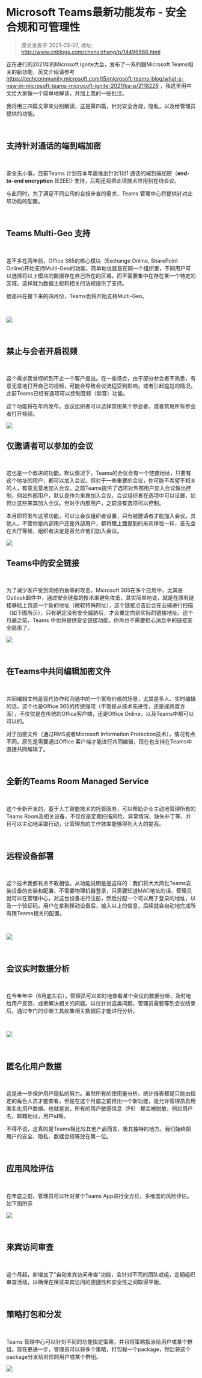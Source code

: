 # Microsoft Teams最新功能发布 - 安全合规和可管理性 
> 原文发表于 2021-03-07, 地址: http://www.cnblogs.com/chenxizhang/p/14496666.html 


正在进行的2021年的Microsoft Ignite大会，发布了一系列跟Microsoft Teams相关的新功能，英文介绍请参考 https://techcommunity.microsoft.com/t5/microsoft-teams-blog/what-s-new-in-microsoft-teams-microsoft-ignite-2021/ba-p/2118226 ，我这里用中文给大家做一个简单地解读，并加上我的一些批注。


我将用三四篇文章来分别解读，这是第四篇，针对安全合规，隐私，以及给管理员提供的功能。



 

支持针对通话的端到端加密
------------


 

安全无小事。目前Teams 计划在本年底推出针对1对1 通话的端到端加密（**end-to-end encryption** (E2EE)) 支持，后期还将把此项技术应用到在线会议。


与此同时，为了满足不同公司的合规审查的需求，Teams 管理中心将提供针对此项功能的配置。



 

Teams Multi-Geo 支持
------------------


 

差不多在两年前，Office 365的核心模块（Exchange Online, SharePoint Online)开始支持Multi-Geo的功能，简单地说就是在同一个组织里，不同用户可以选择将以上模块的数据存在自己所在的区域，而不需要集中在存在某一个特定的区域。这样就为数据主权和相关的法规提供了支持。


很高兴在接下来的四月份，Teams也将开始支持Multi-Geo。



 

![](../images/9072-20210307214118659-1036884773.png)



 

禁止与会者开启视频
---------


 

这个需求我曾经听到不止一个客户提出。在一些场合，由于部分参会者不熟悉，有意无意地打开自己的视频，可能会导致会议流程受到影响，或者引起尴尬的情况。此前Teams已经有选项可以控制音频（禁音）功能。


这个功能将在年内发布。会议组织者可以选择禁用某个参会者，或者禁用所有参会者打开视频。


![](../images/9072-20210307214148678-719777383.png)


仅邀请者可以参加的会议
-----------


 

这也是一个改进的功能。默认情况下，Teams的会议会有一个链接地址，只要有这个地址的用户，都可以加入会议。但对于一些重要的会议，你可能不希望不相关的人，有意无意地加入会议。之前Teams提供了选项对外部用户加入会议做出控制，例如外部用户，默认是作为来宾加入会议，会议组织者在选项中可以设置，如何让这些来宾加入会议。但对于内部用户，之前没有选项可以控制。


本月即将发布这项功能，可以让会议组织者设置，只有被邀请者才能加入会议。其他人，不管你是内部用户还是外部用户，都将跟上面提到的来宾体验一样，首先会在大厅等候，组织者决定是否允许他们加入会议。


![](../images/9072-20210307214214734-1131697948.png)


Teams中的安全链接
-----------


 

为了减少客户受到网络钓鱼等的攻击，Microsoft 365在多个应用中，尤其是Outlook邮件中，通过安全链接的技术来避免攻击，其实简单地说，就是在原有链接基础上包装一个新的地址（微软特殊网址），这个链接点击后会在云端进行扫描（如下图所示），只有确定没有安全威胁后，才会重定向到实际的链接地址。这个月底之前，Teams 中也将提供安全链接功能，你再也不需要担心消息中的链接安全隐患了。


![](../images/9072-20210307214216744-1695173902.png)



 

在Teams中共同编辑加密文件
---------------


 

共同编辑文档是现代协作和沟通中的一个富有价值的场景，尤其是多人、实时编辑的话，这个也是Office 365的传统强项（不管是从技术先进性，还是成熟度方面），不仅仅是在传统的Office客户端，还是Office Online，以及Teams中都可以可以的。


对于加密文件（通过RMS或者Microsoft Information Protection技术），情况有点不同。原先是需要通过Office 客户端才能进行共同编辑，现在也支持在Teams中直接共同编辑了。



 

全新的Teams Room Managed Service
-----------------------------


 

这个全新开发的，基于人工智能技术的托管服务，可以帮助企业主动地管理所有的Teams Room及相关设备，不仅仅是定期扫描风险、异常情况、缺失补丁等，并且可以主动地采取行动，让管理员的工作效率能够得到大大的提高。



 

远程设备部署
------


 

这个技术我都有点不敢相信。从功能说明是是这样的：我们将大大简化Teams安装设备的安装和配置，不需要物理机器登录，只需要知道MAC地址的话，管理员就可以在管理中心，对这台设备进行注册，然后分配一个可以用于登录的地址，以及一个验证码。用户在拿到移动设备后，输入以上的信息，后续就会自动地完成所有跟Teams相关的配置。



 

![](../images/9072-20210307214225488-767863343.png)



 

会议实时数据分析
--------


 

在今年年中（6月底左右），管理员可以实时地查看某个会议的数据分析，及时地给用户反馈，或者解决相关的问题。以往针对这类问题，管理员需要等到会议结束后，通过专门的诊断工具收集相关数据后才能进行分析。



 

![](../images/9072-20210307214245405-1203325959.png)



 

匿名化用户数据
-------


 

这是进一步保护用户隐私的努力。虽然所有的使用量分析、统计报表都是只能由指定的角色人员才能查看，但是在这个月底之前推出一个新功能，是允许管理员启用匿名化用户数据。也就是说，所有的用户敏感信息（PII） 都会被脱敏，例如用户名，邮箱地址，用户id等。


不得不说，这真的是Teams相比较其他产品而言，极其独特的地方。我们始终把用户的安全、隐私、数据合规等放在第一位。



 

应用风险评估
------


 

在年底之前，管理员可以针对某个Teams App进行全方位，多维度的风险评估。如下图所示


![](../images/9072-20210307214252325-1349326223.png)



 

来宾访问审查
------


 

这个月起，新增加了"自动来宾访问审查"功能，会针对不同的团队或组，定期组织审查活动，以确保在保证来宾访问的便捷性和安全性之间取得平衡。



 

策略打包和分发
-------


 

Teams 管理中心可以针对不同的功能指定策略，并且将策略指派给用户或某个群组。现在更进一步，管理员可以将多个策略，打包程一个package，然后将这个package分发给对应的用户或某个群组。


![](../images/9072-20210307214255335-556792649.png)



 


 


 


 


 

